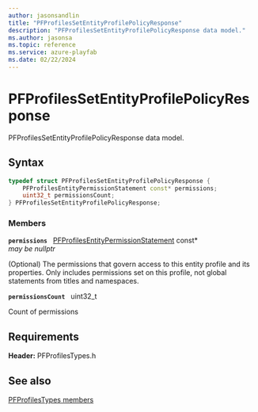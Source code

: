 ```yaml
---
author: jasonsandlin
title: "PFProfilesSetEntityProfilePolicyResponse"
description: "PFProfilesSetEntityProfilePolicyResponse data model."
ms.author: jasonsa
ms.topic: reference
ms.service: azure-playfab
ms.date: 02/22/2024
---
```


# PFProfilesSetEntityProfilePolicyResponse  

PFProfilesSetEntityProfilePolicyResponse data model.  

## Syntax  
  
```cpp
typedef struct PFProfilesSetEntityProfilePolicyResponse {  
    PFProfilesEntityPermissionStatement const* permissions;  
    uint32_t permissionsCount;  
} PFProfilesSetEntityProfilePolicyResponse;  
```
  
### Members  
  
**`permissions`** &nbsp; [PFProfilesEntityPermissionStatement](pfprofilesentitypermissionstatement.md) const*  
*may be nullptr*  
  
(Optional) The permissions that govern access to this entity profile and its properties. Only includes permissions set on this profile, not global statements from titles and namespaces.
  
**`permissionsCount`** &nbsp; uint32_t  
  
Count of permissions
  
  
## Requirements  
  
**Header:** PFProfilesTypes.h
  
## See also  
[PFProfilesTypes members](../pfprofilestypes_members.md)  

  
  
